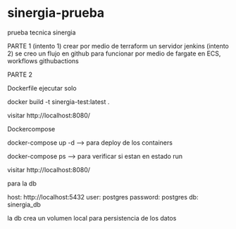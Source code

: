 # sinergia-prueba
prueba tecnica sinergia

PARTE 1
(intento 1) crear por medio de terraform un servidor jenkins
(intento 2) se creo un flujo en github para funcionar por medio de fargate en ECS, workflows githubactions

PARTE 2

Dockerfile ejecutar solo

docker build -t sinergia-test:latest .

visitar http://localhost:8080/

Dockercompose

docker-compose up -d --> para deploy de los containers

docker-compose ps --> para verificar si estan en estado run

visitar http://localhost:8080/

para la db

host: http://localhost:5432
user: postgres
password: postgres
db: sinergia_db

la db crea un volumen local para persistencia de los datos

